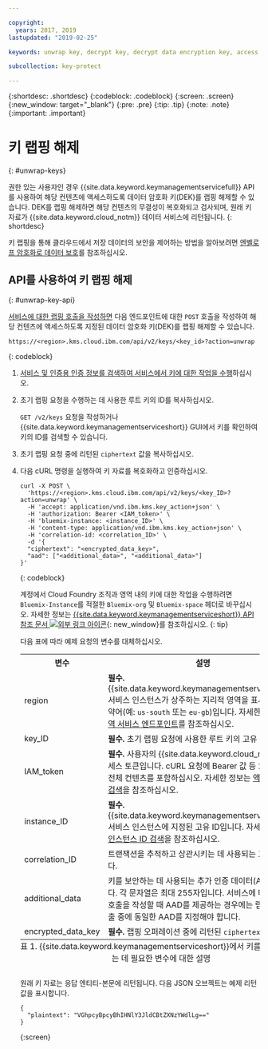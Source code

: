 ```yaml
---

copyright:
  years: 2017, 2019
lastupdated: "2019-02-25"

keywords: unwrap key, decrypt key, decrypt data encryption key, access data encryption key, envelope encryption API examples

subcollection: key-protect

---
```


{:shortdesc: .shortdesc}
{:codeblock: .codeblock}
{:screen: .screen}
{:new_window: target="_blank"}
{:pre: .pre}
{:tip: .tip}
{:note: .note}
{:important: .important}

# 키 랩핑 해제
{: #unwrap-keys}

권한 있는 사용자인 경우 {{site.data.keyword.keymanagementservicefull}} API를 사용하여 해당 컨텐츠에 액세스하도록 데이터 암호화 키(DEK)를 랩핑 해제할 수 있습니다. DEK를 랩핑 해제하면 해당 컨텐츠의 무결성이 복호화되고 검사되며, 원래 키 자료가 {{site.data.keyword.cloud_notm}} 데이터 서비스에 리턴됩니다.
{: shortdesc}

키 랩핑을 통해 클라우드에서 저장 데이터의 보안을 제어하는 방법을 알아보려면 [엔벨로프 암호화로 데이터 보호](/docs/services/key-protect?topic=key-protect-envelope-encryption)를 참조하십시오.

## API를 사용하여 키 랩핑 해제
{: #unwrap-key-api}

[서비스에 대한 랩핑 호출을 작성하면](/docs/services/key-protect?topic=key-protect-wrap-keys) 다음 엔드포인트에 대한 `POST` 호출을 작성하여 해당 컨텐츠에 액세스하도록 지정된 데이터 암호화 키(DEK)를 랩핑 해제할 수 있습니다.

```
https://<region>.kms.cloud.ibm.com/api/v2/keys/<key_id>?action=unwrap
```
{: codeblock}

1. [서비스 및 인증용 인증 정보를 검색하여 서비스에서 키에 대한 작업을 수행](/docs/services/key-protect?topic=key-protect-set-up-api)하십시오.

2. 초기 랩핑 요청을 수행하는 데 사용한 루트 키의 ID를 복사하십시오.

    `GET /v2/keys` 요청을 작성하거나 {{site.data.keyword.keymanagementserviceshort}} GUI에서 키를 확인하여 키의 ID를 검색할 수 있습니다.

3. 초기 랩핑 요청 중에 리턴된 `ciphertext` 값을 복사하십시오.

4. 다음 cURL 명령을 실행하여 키 자료를 복호화하고 인증하십시오.

    ```cURL
    curl -X POST \
      'https://<region>.kms.cloud.ibm.com/api/v2/keys/<key_ID>?action=unwrap' \
      -H 'accept: application/vnd.ibm.kms.key_action+json' \
      -H 'authorization: Bearer <IAM_token>' \
      -H 'bluemix-instance: <instance_ID>' \
      -H 'content-type: application/vnd.ibm.kms.key_action+json' \
      -H 'correlation-id: <correlation_ID>' \
      -d '{
      "ciphertext": "<encrypted_data_key>",
      "aad": ["<additional_data>", "<additional_data>"]
    }'
    ```
    {: codeblock}

    계정에서 Cloud Foundry 조직과 영역 내의 키에 대한 작업을 수행하려면 `Bluemix-Instance`를 적절한 `Bluemix-org` 및 `Bluemix-space` 헤더로 바꾸십시오. 자세한 정보는 [{{site.data.keyword.keymanagementserviceshort}} API 참조 문서 ![외부 링크 아이콘](../../icons/launch-glyph.svg "외부 링크 아이콘")](https://{DomainName}/apidocs/key-protect){: new_window}를 참조하십시오.
    {: tip}

    다음 표에 따라 예제 요청의 변수를 대체하십시오.
    <table>
      <tr>
        <th>변수</th>
        <th>설명</th>
      </tr>
      <tr>
        <td><varname>region</varname></td>
        <td><strong>필수.</strong> {{site.data.keyword.keymanagementserviceshort}} 서비스 인스턴스가 상주하는 지리적 영역을 표시하는 지역 약어(예: <code>us-south</code> 또는 <code>eu-gb</code>)입니다. 자세한 정보는 <a href="/docs/services/key-protect?topic=key-protect-regions#endpoints">지역 서비스 엔드포인트</a>를 참조하십시오.</td>
      </tr>
      <tr>
        <td><varname>key_ID</varname></td>
        <td><strong>필수.</strong> 초기 랩핑 요청에 사용한 루트 키의 고유 ID입니다.</td>
      </tr>
      <tr>
        <td><varname>IAM_token</varname></td>
        <td><strong>필수.</strong> 사용자의 {{site.data.keyword.cloud_notm}} 액세스 토큰입니다. cURL 요청에 Bearer 값 등 <code>IAM</code> 토큰의 전체 컨텐츠를 포함하십시오. 자세한 정보는 <a href="/docs/services/key-protect?topic=key-protect-retrieve-access-token">액세스 토큰 검색</a>을 참조하십시오.</td>
      </tr>
      <tr>
        <td><varname>instance_ID</varname></td>
        <td><strong>필수.</strong> {{site.data.keyword.keymanagementserviceshort}} 서비스 인스턴스에 지정된 고유 ID입니다. 자세한 정보는 <a href="/docs/services/key-protect?topic=key-protect-retrieve-instance-ID">인스턴스 ID 검색</a>을 참조하십시오.</td>
      </tr>
      <tr>
        <td><varname>correlation_ID</varname></td>
        <td>트랜잭션을 추적하고 상관시키는 데 사용되는 고유 ID입니다.</td>
      </tr>
      <tr>
        <td><varname>additional_data</varname></td>
        <td>키를 보안하는 데 사용되는 추가 인증 데이터(AAD)입니다. 각 문자열은 최대 255자입니다. 서비스에 대한 랩핑 호출을 작성할 때 AAD를 제공하는 경우에는 랩핑 해제 호출 중에 동일한 AAD를 지정해야 합니다.</td>
      </tr>
      <tr>
        <td><varname>encrypted_data_key</varname></td>
        <td><strong>필수.</strong> 랩핑 오퍼레이션 중에 리턴된 <code>ciphertext</code> 값입니다.</td>
      </tr>
      <caption style="caption-side:bottom;">표 1. {{site.data.keyword.keymanagementserviceshort}}에서 키를 랩핑 해제하는 데 필요한 변수에 대한 설명</caption>
    </table>

    원래 키 자료는 응답 엔티티-본문에 리턴됩니다. 다음 JSON 오브젝트는 예제 리턴값을 표시합니다.

    ```
    {
      "plaintext": "VGhpcyBpcyBhIHNlY3JldCBtZXNzYWdlLg=="
    }
    ```
    {:screen}
